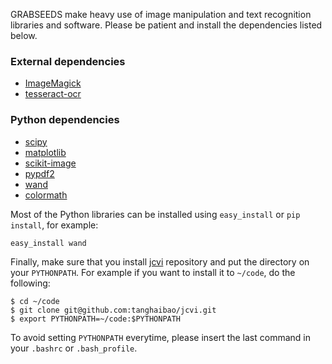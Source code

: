 GRABSEEDS make heavy use of image manipulation and text recognition libraries and software. Please be patient and install the dependencies listed below. 

### External dependencies
* [ImageMagick](http://www.imagemagick.org/)
* [tesseract-ocr](https://code.google.com/p/tesseract-ocr/)

### Python dependencies
* [scipy](http://www.scipy.org/)
* [matplotlib](http://matplotlib.org/)
* [scikit-image](http://scikit-image.org/)
* [pypdf2](http://mstamy2.github.io/PyPDF2/)
* [wand](http://docs.wand-py.org/en/0.3.7/)
* [colormath](https://github.com/gtaylor/python-colormath)

Most of the Python libraries can be installed using `easy_install` or `pip install`, for example:
```
easy_install wand
```

Finally, make sure that you install [jcvi](https://github.com/tanghaibao/jcvi/) repository and put the directory on your `PYTHONPATH`. For example if you want to install it to `~/code`, do the following:
```
$ cd ~/code
$ git clone git@github.com:tanghaibao/jcvi.git
$ export PYTHONPATH=~/code:$PYTHONPATH
```
To avoid setting `PYTHONPATH` everytime, please insert the last command in your `.bashrc` or `.bash_profile`.